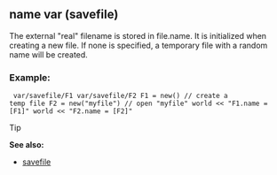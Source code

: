 ## name var (savefile)


The external "real" filename is stored in file.name. It is
initialized when creating a new file. If none is specified, a temporary
file with a random name will be created.
### Example:

``` dm
 var/savefile/F1 var/savefile/F2 F1 = new() // create a
temp file F2 = new("myfile") // open "myfile" world << "F1.name =
[F1]" world << "F2.name = [F2]" 
```


> [!TIP] 
> **See also:**
> +   [savefile](/ref/savefile.md) 